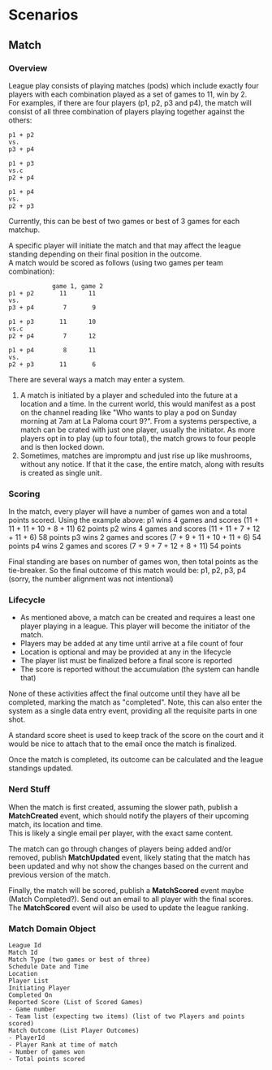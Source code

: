 # Scenarios

## Match

### Overview
League play consists of playing matches (pods) which include exactly four players with each combination played as a set of games to 11, win by 2.  
For examples, if there are four players (p1, p2, p3 and p4), the match will consist of all three combination of players playing 
together against the others:
```text
p1 + p2
vs.
p3 + p4

p1 + p3
vs.c
p2 + p4

p1 + p4
vs.
p2 + p3
```

Currently, this can be best of two games or best of 3 games for each matchup.

A specific player will initiate the match and that may affect the league standing depending on their final position in the outcome.  
A match would be scored as follows (using two games per team combination):

```text
            game 1, game 2
p1 + p2       11      11
vs.
p3 + p4        7       9

p1 + p3       11      10
vs.c
p2 + p4        7      12

p1 + p4        8      11
vs.
p2 + p3       11       6
```

There are several ways a match may enter a system.
1)  A match is initiated by a player and scheduled into the future at a location and a time.  In the current world, this would manifest as a post on the channel reading like
"Who wants to play a pod on Sunday morning at 7am at La Paloma court 9?".  From a systems perspective, a match can be crated with just one player, usually the initiator. 
As more players opt in to play (up to four total), the match grows to four people and is then locked down.
2) Sometimes, matches are impromptu and just rise up like mushrooms, without any notice.  If that it the case, the entire match, along with results is created as single unit.

### Scoring
In the match, every player will have a number of games won and a total points scored.  Using the example above:
p1 wins 4 games and scores (11 + 11 + 11 + 10 + 8 + 11) 62 points
p2 wins 4 games and scores (11 + 11 + 7 + 12 + 11 + 6) 58 points
p3 wins 2 games and scores (7 + 9 + 11 + 10 + 11 + 6) 54 points
p4 wins 2 games and scores (7 + 9 + 7 + 12 + 8 + 11) 54 points

Final standing are bases on number of games won, then total points as the tie-breaker.  So the final outcome of this match would be:
p1, p2, p3, p4 (sorry, the number alignment was not intentional)

### Lifecycle
* As mentioned above, a match can be created and requires a least one player playing in a league.  This player will become the initiator of the match.
* Players may be added at any time until arrive at a file count of four
* Location is optional and may be provided at any in the lifecycle
* The player list must be finalized before a final score is reported
* The score is reported without the accumulation (the system can handle that)

None of these activities affect the final outcome until they have all be completed, marking the match as "completed".  Note, this can also enter the system 
as a single data entry event, providing all the requisite parts in one shot.

A standard score sheet is used to keep track of the score on the court and it would be nice to attach that to the email once the match is finalized.

Once the match is completed, its outcome can be calculated and the league standings updated.

### Nerd Stuff
When the match is first created, assuming the slower path, publish a **MatchCreated** event, which should notify the players of their upcoming match, its location and time.  
This is likely a single email per player, with the exact same content.

The match can go through changes of players being added and/or removed, publish **MatchUpdated** event, likely stating that the match has been updated and why not show the 
changes based on the current and previous version of the match.

Finally, the match will be scored, publish a **MatchScored** event maybe (Match Completed?).  Send out an email to all player with the final scores.
The **MatchScored** event will also be used to update the league ranking.

### Match Domain Object
```text
League Id
Match Id
Match Type (two games or best of three)
Schedule Date and Time
Location
Player List
Initiating Player
Completed On
Reported Score (List of Scored Games)
- Game number
- Team list (expecting two items) (list of two Players and points scored)
Match Outcome (List Player Outcomes)
- PlayerId
- Player Rank at time of match
- Number of games won
- Total points scored
```

